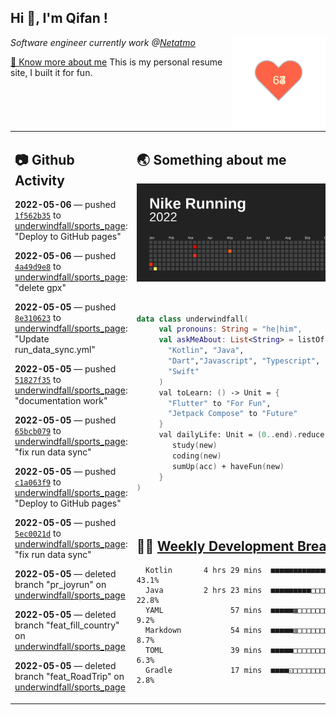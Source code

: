 <h2> Hi 👋, I'm Qifan ! </h2>
<a href="https://github.com/underwindfall/iBeats"><img align="right" width="150px" src="https://raw.githubusercontent.com/underwindfall/iBeats/main/files/heart.svg"/></a>
<p><em>Software engineer currently work @<a href="https://www.netatmo.com">Netatmo</a></em></p>
<p><a href="https://qifanyang.com/resume" target="_blank"> 🔭 Know more about me</a> This is my personal resume site, I built it for fun.</p>
<table><tr><td valign="top" rowspan="2">

 ## 📷 Github Activity
 <!-- githubActivity starts -->
  **2022-05-06** — pushed [`1f562b35`](https://github.com/underwindfall/sports_page/commit/1f562b35234a48836df17f511ada5174aa4f64ba) to [underwindfall/sports_page](https://api.github.com/repos/underwindfall/sports_page): "Deploy to GitHub pages"

  **2022-05-06** — pushed [`4a49d9e8`](https://github.com/underwindfall/sports_page/commit/4a49d9e82bd8c2cd49001c5a1fb39fe024682a79) to [underwindfall/sports_page](https://api.github.com/repos/underwindfall/sports_page): "delete gpx"

  **2022-05-05** — pushed [`8e310623`](https://github.com/underwindfall/sports_page/commit/8e310623e4441f0dfe6d7b99515d42d8d3276787) to [underwindfall/sports_page](https://api.github.com/repos/underwindfall/sports_page): "Update run_data_sync.yml"

  **2022-05-05** — pushed [`51827f35`](https://github.com/underwindfall/sports_page/commit/51827f352d7addf9482b6405a57fb183dabd2719) to [underwindfall/sports_page](https://api.github.com/repos/underwindfall/sports_page): "documentation work"

  **2022-05-05** — pushed [`65bcb079`](https://github.com/underwindfall/sports_page/commit/65bcb07988ac44b283ea39aef9f14dbfc01eea26) to [underwindfall/sports_page](https://api.github.com/repos/underwindfall/sports_page): "fix run data sync"

  **2022-05-05** — pushed [`c1a063f9`](https://github.com/underwindfall/sports_page/commit/c1a063f93b6c10a20aac956c6f91186660d1f7ee) to [underwindfall/sports_page](https://api.github.com/repos/underwindfall/sports_page): "Deploy to GitHub pages"

  **2022-05-05** — pushed [`5ec0021d`](https://github.com/underwindfall/sports_page/commit/5ec0021d50132d8dd00a581fa08d48692fb95e75) to [underwindfall/sports_page](https://api.github.com/repos/underwindfall/sports_page): "fix run data sync"

  **2022-05-05** — deleted branch "pr_joyrun" on [underwindfall/sports_page](https://api.github.com/repos/underwindfall/sports_page)

  **2022-05-05** — deleted branch "feat_fill_country" on [underwindfall/sports_page](https://api.github.com/repos/underwindfall/sports_page)

  **2022-05-05** — deleted branch "feat_RoadTrip" on [underwindfall/sports_page](https://api.github.com/repos/underwindfall/sports_page)
 <!-- githubActivity ends -->
 </td><td valign="top">

 ## 🌏 Something about me
 <!-- profile starts -->
 <a href="https://github.com/underwindfall" width="100%">
   <img src="https://github.com/underwindfall/GitHubPoster/blob/main/examples/nike.svg"/>
 </a>
 <br/>
 <br/>
 <br/>

 ```kotlin
 data class underwindfall(
      val pronouns: String = "he|him",
      val askMeAbout: List<String> = listOf(
        "Kotlin", "Java",
        "Dart","Javascript", "Typescript",
        "Swift"
      )
      val toLearn: () -> Unit = {
        "Flutter" to "For Fun",
        "Jetpack Compose" to "Future"
      }
      val dailyLife: Unit = (0..end).reduce { acc, new ->
         study(new)
         coding(new)
         sumUp(acc) + haveFun(new)
      }
 )
 ```
 <!-- profile ends -->
 </td></tr><tr><td valign="top">

 ## 🏊‍♂️ <a href="https://gist.github.com/underwindfall/377ee88ba1fabd1e93516e48ca9c61eb" target="_blank">Weekly Development Breakdown</a>
  <!-- codeTime starts -->
  ```text
    Kotlin       4 hrs 29 mins  ■■■■■■■■■■■■■▦□□□□□□□□□□  43.1%
    Java         2 hrs 23 mins  ■■■■■■■■■□□□□□□□□□□□□□□□  22.8%
    YAML               57 mins  ■■■■■▦□□□□□□□□□□□□□□□□□□   9.2%
    Markdown           54 mins  ■■■■■▥□□□□□□□□□□□□□□□□□□   8.7%
    TOML               39 mins  ■■■■■□□□□□□□□□□□□□□□□□□□   6.3%
    Gradle             17 mins  ■■■■◱□□□□□□□□□□□□□□□□□□□   2.8%
  ```
  <!-- codeTime starts -->
  </td></tr></table>